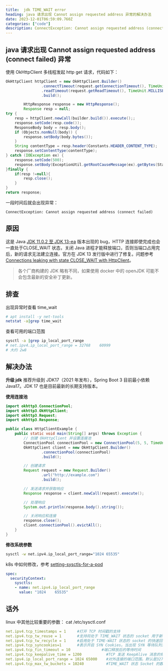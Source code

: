 ```yaml
---
title:  jdk TIME_WAIT error
heading: java 请求出现 Cannot assign requested address 异常的解决办法
date: 2023-12-01T06:59:09.760Z
categories: ["code"]
description: ConnectException: Cannot assign requested address (connect failed)
---
```


## java 请求出现 Cannot assign requested address (connect failed) 异常

使用 OkHttpClient 多线程发起 http get 请求，代码如下：
```java
OkHttpClient httpClient = new OkHttpClient.Builder()
                .connectTimeout(request.getConnectionTimeout(), TimeUnit.MILLISECONDS)
                .readTimeout(request.getReadTimeout(), TimeUnit.MILLISECONDS)
                .build();

        HttpResponse response = new HttpResponse();
        Response resp = null;
try {
	resp = httpClient.newCall(builder.build()).execute();;
	response.setCode(resp.code());
	ResponseBody body = resp.body();
	if (Objects.nonNull(body)) {
		response.setBody(body.bytes());
	}
	String contentType = resp.header(Constants.HEADER_CONTENT_TYPE);
	response.setContentType(contentType);
} catch (IOException ex) {
	response.setCode(500);
	response.setBody(ExceptionUtil.getRootCauseMessage(ex).getBytes(StandardCharsets.UTF_8));
}finally {
	if(resp !=null){
		resp.close();
	}
}
return response;
```

一段时间后就会出现异常：
```
ConnectException: Cannot assign requested address (connect failed)
```

## 原因

这是 Java [JDK 11.0.2 至 JDK 13-ea](https://bugs.openjdk.org/browse/JDK-8221395) 版本出现的 bug，HTTP 连接即使完成也会一直处于CLOSE_WAIT 状态，关闭 Java 进程才能释放端口，否则当端口占用完后，新的请求无法建立连接。官方在 JDK 13 发行版中进行了修复。问题参考 [Connections leaking with state CLOSE_WAIT with HttpClient](https://stackoverflow.com/questions/55271192/connections-leaking-with-state-close-wait-with-httpclient)。

> 各个厂商构建的 JDK 略有不同，如果使用 docker 中的 openJDK 可能不会包含最新的安全补丁更新。

## 排查
出现异常时查看 time_wait
```bash
# apt install -y net-tools
netstat -a|grep time_wait

```

查看可用的端口范围
```bash
sysctl -a |grep ip_local_port_range
# net.ipv4.ip_local_port_range = 32768    60999
# 大约 2w8

```




## 解决办法

**升级 jdk**
推荐升级到 JDK17（2021 年发布），Spring Boot 3 目前最小依赖 Java17。JDK 17 也是目前最新的长期支持版本。


**使用连接池**
```java
import okhttp3.ConnectionPool;
import okhttp3.OkHttpClient;
import okhttp3.Request;
import okhttp3.Response;

public class HttpClientExample {
    public static void main(String[] args) throws Exception {
        // 创建 OkHttpClient 并设置连接池
        ConnectionPool connectionPool = new ConnectionPool(5, 5, TimeUnit.MINUTES);
        OkHttpClient client = new OkHttpClient.Builder()
                .connectionPool(connectionPool)
                .build();

        // 创建请求
        Request request = new Request.Builder()
                .url("http://example.com")
                .build();

        // 发送请求并获取响应
        Response response = client.newCall(request).execute();

        // 处理响应
        System.out.println(response.body().string());

        // 关闭响应和连接
        response.close();
        client.connectionPool().evictAll();
    }
}

```



**修改系统参数**

```bash
sysctl -w net.ipv4.ip_local_port_range="1024 65535"
```

k8s 中如何修改，参考 [setting-sysctls-for-a-pod](https://kubernetes.io/docs/tasks/administer-cluster/sysctl-cluster/#setting-sysctls-for-a-pod)
```yaml
spec:
  securityContext:
    sysctls:
    - name: net.ipv4.ip_local_port_range
      value: "1024    65535"  
```






## 话外

linux 中其他比较重要的参数：
cat /etc/sysctl.conf 
```yaml
net.ipv4.tcp_timestamps = 1     #打开 TCP 时间戳的支持
net.ipv4.tcp_tw_reuse = 1       #支持将处于 TIME_WAIT 状态的 socket 用于新的 TCP 连接
net.ipv4.tcp_tw_recycle = 1     #启用处于 TIME-WAIT 状态的 socket 的快速回收
net.ipv4.tcp_syncookies=1       #表示开启 SYN Cookies。当出现 SYN 等待队列溢出时，启用 cookie 来处理，可防范少量的 SYN 攻击。默认为0
net.ipv4.tcp_fin_timeout = 10              #端口释放后的等待时间
net.ipv4.tcp_keepalive_time = 1200           #TCP 发送 KeepAlive 消息的频度。缺省是2小时，改为20分钟
net.ipv4.ip_local_port_range = 1024 65000    #对外连接的端口范围。默认是32768至61000，改为1024至65000
net.ipv4.tcp_max_tw_buckets = 10240          #TIME_WAIT 状态 Socket 的数量限制，如果超过了这个数量，新来的 TIME_WAIT 套接字会被直接释放，默认值是180000。适当地降低该参数可以减小处于 TIME_WAIT 状态 Socket 的数量
```

